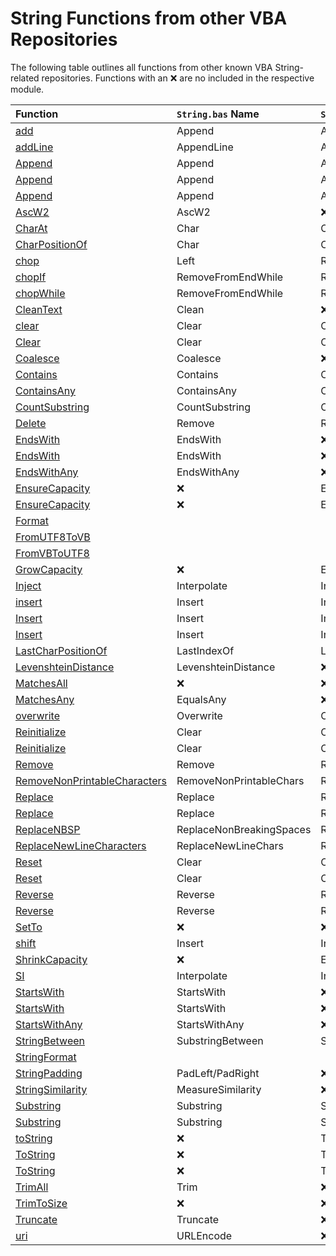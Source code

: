 # String Functions from other VBA Repositories
The following table outlines all functions from other known VBA String-related repositories. Functions with an ❌ are no included in the respective module.

| Function | `String.bas` Name  | `Stringbuilder.cls` Name |
| :---------- | :---------- | :----------------------- |
| [add](https://gist.github.com/brucemcpherson/5102369#file-cstringchunker-cls-L62) | Append | Append |
| [addLine](https://gist.github.com/brucemcpherson/5102369#file-cstringchunker-cls-L74) | AppendLine | AppendLine |
| [Append](https://github.com/cristianbuse/VBA-StringBuffer/blob/master/Code%20Modules/StringBuffer.cls#L70) | Append | Append |
| [Append](https://github.com/PeterRoach/VBA/blob/main/clsStringBuilder/clsStringBuilder.cls#L202) | Append | Append |
| [Append](https://github.com/xformerfhs/VBAUtilities/blob/master/StringHandling/StringBuilder.cls#L342) | Append | Append |
| [AscW2](https://github.com/PeterRoach/VBA/blob/main/modString/modString.bas#L102) | AscW2 | ❌ |
| [CharAt](https://github.com/PeterRoach/VBA/blob/main/clsStringBuilder/clsStringBuilder.cls#L190) | Char | Char |
| [CharPositionOf](https://github.com/PeterRoach/VBA/blob/main/clsStringBuilder/clsStringBuilder.cls#L269) | Char | Char |
| [chop](https://gist.github.com/brucemcpherson/5102369#file-cstringchunker-cls-L149) | Left | RemoveFromEnd |
| [chopIf](https://gist.github.com/brucemcpherson/5102369#file-cstringchunker-cls-L154) | RemoveFromEndWhile | RemoveFromEndWhile |
| [chopWhile](https://gist.github.com/brucemcpherson/5102369#file-cstringchunker-cls-L165) | RemoveFromEndWhile | RemoveFromEndWhile |
| [CleanText](https://github.com/PeterRoach/VBA/blob/main/modString/modString.bas#L225) | Clean | ❌ |
| [clear](https://gist.github.com/brucemcpherson/5102369#file-cstringchunker-cls-L51) | Clear | Clear |
| [Clear](https://github.com/PeterRoach/VBA/blob/main/clsStringBuilder/clsStringBuilder.cls#L390) | Clear | Clear |
| [Coalesce](https://github.com/exSnake/VBTools/blob/master/StringType.cls#562) | Coalesce | ❌ |
| [Contains](https://github.com/exSnake/VBTools/blob/master/StringType.cls#L428) | Contains | Contains |
| [ContainsAny](https://github.com/exSnake/VBTools/blob/master/StringType.cls#L443) | ContainsAny | ContainsAny |
| [CountSubstring](https://github.com/PeterRoach/VBA/blob/main/modString/modString.bas#L122) | CountSubstring | CountSubstring |
| [Delete](https://github.com/cristianbuse/VBA-StringBuffer/blob/master/Code%20Modules/StringBuffer.cls#L93) | Remove | Remove |
| [EndsWith](https://github.com/exSnake/VBTools/blob/master/StringType.cls#522) | EndsWith | ❌ |
| [EndsWith](https://github.com/PeterRoach/VBA/blob/main/modString/modString.bas#L173) | EndsWith | ❌ |
| [EndsWithAny](https://github.com/exSnake/VBTools/blob/master/StringType.cls#533) | EndsWithAny | ❌ |
| [EnsureCapacity](https://github.com/cristianbuse/VBA-StringBuffer/blob/master/Code%20Modules/StringBuffer.cls#L125) | ❌ | EnsureCapacity |
| [EnsureCapacity](https://github.com/PeterRoach/VBA/blob/main/clsStringBuilder/clsStringBuilder.cls#L149) | ❌ | EnsureCapacity |
| [Format](https://github.com/exSnake/VBTools/blob/master/StringType.cls#L14) |  |  |
| [FromUTF8ToVB](https://github.com/xformerfhs/VBAUtilities/blob/master/StringHandling/UTF8Converter.cls#L312) |  |  |
| [FromVBToUTF8](https://github.com/xformerfhs/VBAUtilities/blob/master/StringHandling/UTF8Converter.cls#L233) |  |  |
| [GrowCapacity](https://github.com/PeterRoach/VBA/blob/main/clsStringBuilder/clsStringBuilder.cls#L163) | ❌ | EnsureCapacity |
| [Inject](https://github.com/todar/VBA-Strings/blob/master/StringFunctions.bas#L118) | Interpolate | Interpolate |
| [insert](https://gist.github.com/brucemcpherson/5102369#file-cstringchunker-cls-L77) | Insert | Insert |
| [Insert](https://github.com/cristianbuse/VBA-StringBuffer/blob/master/Code%20Modules/StringBuffer.cls#L146) | Insert | Insert |
| [Insert](https://github.com/PeterRoach/VBA/blob/main/clsStringBuilder/clsStringBuilder.cls#L217) | Insert | Insert |
| [LastCharPositionOf](https://github.com/PeterRoach/VBA/blob/main/clsStringBuilder/clsStringBuilder.cls#L297) | LastIndexOf | LastIndexOf |
| [LevenshteinDistance](https://github.com/todar/VBA-Strings/blob/master/StringFunctions.bas#L50) | LevenshteinDistance | ❌ |
| [MatchesAll](https://github.com/exSnake/VBTools/blob/master/StringType.cls#L477) | ❌ | ❌ |
| [MatchesAny](https://github.com/exSnake/VBTools/blob/master/StringType.cls#L460) | EqualsAny | ❌ |
| [overwrite](https://gist.github.com/brucemcpherson/5102369#file-cstringchunker-cls-L97) | Overwrite | Overwrite |
| [Reinitialize](https://github.com/PeterRoach/VBA/blob/main/clsStringBuilder/clsStringBuilder.cls#L141) | Clear | Clear |
| [Reinitialize](https://github.com/PeterRoach/VBA/blob/main/clsStringBuilder/clsStringBuilder.cls#L141) | Clear | Clear |
| [Remove](https://github.com/PeterRoach/VBA/blob/main/clsStringBuilder/clsStringBuilder.cls#L242) | Remove | Remove |
| [RemoveNonPrintableCharacters](https://github.com/PeterRoach/VBA/blob/main/modString/modString.bas#L201) | RemoveNonPrintableChars | RemoveNonPrintableChars |
| [Replace](https://github.com/cristianbuse/VBA-StringBuffer/blob/master/Code%20Modules/StringBuffer.cls#L179) | Replace | Replace |
| [Replace](https://github.com/PeterRoach/VBA/blob/main/clsStringBuilder/clsStringBuilder.cls#L325) | Replace | Replace |
| [ReplaceNBSP](https://github.com/PeterRoach/VBA/blob/main/modString/modString.bas#L188) | ReplaceNonBreakingSpaces | ReplaceNonBreakingSpaces |
| [ReplaceNewLineCharacters](https://github.com/PeterRoach/VBA/blob/main/modString/modString.bas#L219) | ReplaceNewLineChars | ReplaceNewLineChars |
| [Reset](https://github.com/cristianbuse/VBA-StringBuffer/blob/master/Code%20Modules/StringBuffer.cls#L207) | Clear | Clear |
| [Reset](https://github.com/xformerfhs/VBAUtilities/blob/master/StringHandling/StringBuilder.cls#L389) | Clear | Clear |
| [Reverse](https://github.com/cristianbuse/VBA-StringBuffer/blob/master/Code%20Modules/StringBuffer.cls#L216) | Reverse | Reverse |
| [Reverse](https://github.com/PeterRoach/VBA/blob/main/clsStringBuilder/clsStringBuilder.cls#L370) | Reverse | Reverse |
| [SetTo](https://github.com/xformerfhs/VBAUtilities/blob/master/StringHandling/StringBuilder.cls#L314) | ❌ | ❌ |
| [shift](https://gist.github.com/brucemcpherson/5102369#file-cstringchunker-cls-L115) | Insert | Insert |
| [ShrinkCapacity](https://github.com/PeterRoach/VBA/blob/main/clsStringBuilder/clsStringBuilder.cls#L169) | ❌ | EnsureCapacity |
| [SI](https://github.com/PeterRoach/VBA/blob/main/modString/modString.bas#L137) | Interpolate | Interpolate |
| [StartsWith](https://github.com/exSnake/VBTools/blob/master/StringType.cls#L494) | StartsWith | ❌ |
| [StartsWith](https://github.com/PeterRoach/VBA/blob/main/modString/modString.bas#L164) | StartsWith | ❌ |
| [StartsWithAny](https://github.com/exSnake/VBTools/blob/master/StringType.cls#L505) | StartsWithAny | ❌ |
| [StringBetween](https://github.com/todar/VBA-Strings/blob/master/StringFunctions.bas#L202) | SubstringBetween | SubstringBetween |
| [StringFormat](https://github.com/Greedquest/VBA-Gems/blob/main/CSharpish%20String%20Format/PublicEntryPoints.bas#L5) |  |  |
| [StringPadding](https://github.com/todar/VBA-Strings/blob/master/StringFunctions.bas#L218) | PadLeft/PadRight | ❌ |
| [StringSimilarity](https://github.com/todar/VBA-Strings/blob/master/StringFunctions.bas#L34) | MeasureSimilarity | ❌ |
| [Substring](https://github.com/cristianbuse/VBA-StringBuffer/blob/master/Code%20Modules/StringBuffer.cls#L225) | Substring | Substring |
| [Substring](https://github.com/PeterRoach/VBA/blob/main/clsStringBuilder/clsStringBuilder.cls#L395) | Substring | Substring |
| [toString](https://gist.github.com/brucemcpherson/5102369#file-cstringchunker-cls-L59) | ❌ | ToString |
| [ToString](https://github.com/PeterRoach/VBA/blob/main/clsStringBuilder/clsStringBuilder.cls#L420) | ❌ | ToString |
| [ToString](https://github.com/todar/VBA-Strings/blob/master/StringFunctions.bas#L266) | ❌ | ToString |
| [TrimAll](https://github.com/PeterRoach/VBA/blob/main/modString/modString.bas#L193) | Trim | ❌ |
| [TrimToSize](https://github.com/PeterRoach/VBA/blob/main/modString/modString.bas#L182) | ❌ | ❌ |
| [Truncate](https://github.com/todar/VBA-Strings/blob/master/StringFunctions.bas#L185) | Truncate | ❌ |
| [uri](https://gist.github.com/brucemcpherson/5102369#file-cstringchunker-cls-L56) | URLEncode | ❌ |
